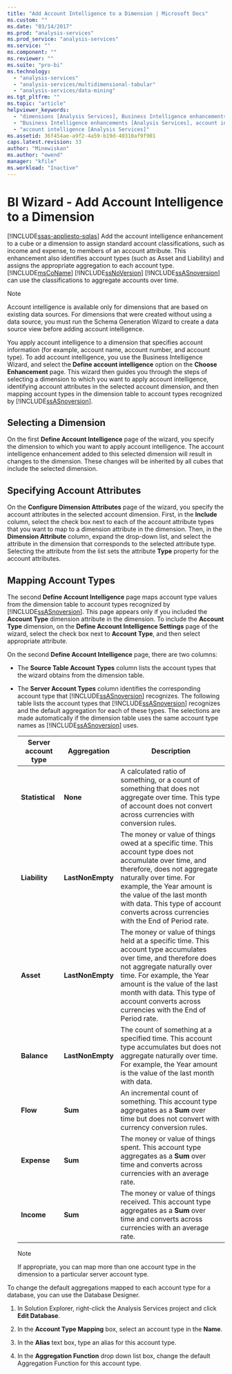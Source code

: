 ```yaml
---
title: "Add Account Intelligence to a Dimension | Microsoft Docs"
ms.custom: ""
ms.date: "03/14/2017"
ms.prod: "analysis-services"
ms.prod_service: "analysis-services"
ms.service: ""
ms.component: ""
ms.reviewer: ""
ms.suite: "pro-bi"
ms.technology: 
  - "analysis-services"
  - "analysis-services/multidimensional-tabular"
  - "analysis-services/data-mining"
ms.tgt_pltfrm: ""
ms.topic: "article"
helpviewer_keywords: 
  - "dimensions [Analysis Services], Business Intelligence enhancements"
  - "Business Intelligence enhancements [Analysis Services], account intelligence"
  - "account intelligence [Analysis Services]"
ms.assetid: 36f454ae-a9f2-4a59-b19d-40310af9f901
caps.latest.revision: 33
author: "Minewiskan"
ms.author: "owend"
manager: "kfile"
ms.workload: "Inactive"
---
```

# BI Wizard - Add Account Intelligence to a Dimension
[!INCLUDE[ssas-appliesto-sqlas](../../includes/ssas-appliesto-sqlas.md)]
  Add the account intelligence enhancement to a cube or a dimension to assign standard account classifications, such as income and expense, to members of an account attribute. This enhancement also identifies account types (such as Asset and Liability) and assigns the appropriate aggregation to each account type. [!INCLUDE[msCoName](../../includes/msconame-md.md)] [!INCLUDE[ssNoVersion](../../includes/ssnoversion-md.md)] [!INCLUDE[ssASnoversion](../../includes/ssasnoversion-md.md)] can use the classifications to aggregate accounts over time.  
  
> [!NOTE]  
>  Account intelligence is available only for dimensions that are based on existing data sources. For dimensions that were created without using a data source, you must run the Schema Generation Wizard to create a data source view before adding account intelligence.  
  
 You apply account intelligence to a dimension that specifies account information (for example, account name, account number, and account type). To add account intelligence, you use the Business Intelligence Wizard, and select the **Define account intelligence** option on the **Choose Enhancement** page. This wizard then guides you through the steps of selecting a dimension to which you want to apply account intelligence, identifying account attributes in the selected account dimension, and then mapping account types in the dimension table to account types recognized by [!INCLUDE[ssASnoversion](../../includes/ssasnoversion-md.md)].  
  
## Selecting a Dimension  
 On the first **Define Account Intelligence** page of the wizard, you specify the dimension to which you want to apply account intelligence. The account intelligence enhancement added to this selected dimension will result in changes to the dimension. These changes will be inherited by all cubes that include the selected dimension.  
  
## Specifying Account Attributes  
 On the **Configure Dimension Attributes** page of the wizard, you specify the account attributes in the selected account dimension. First, in the **Include** column, select the check box next to each of the account attribute types that you want to map to a dimension attribute in the dimension. Then, in the **Dimension Attribute** column, expand the drop-down list, and select the attribute in the dimension that corresponds to the selected attribute type. Selecting the attribute from the list sets the attribute **Type** property for the account attributes.  
  
## Mapping Account Types  
 The second **Define Account Intelligence** page maps account type values from the dimension table to account types recognized by [!INCLUDE[ssASnoversion](../../includes/ssasnoversion-md.md)]. This page appears only if you included the **Account Type** dimension attribute in the dimension. To include the **Account Type** dimension, on the **Define Account Intelligence Settings** page of the wizard, select the check box next to **Account Type**, and then select appropriate attribute.  
  
 On the second **Define Account Intelligence** page, there are two columns:  
  
-   The **Source Table Account Types** column lists the account types that the wizard obtains from the dimension table.  
  
-   The **Server Account Types** column identifies the corresponding account type that [!INCLUDE[ssASnoversion](../../includes/ssasnoversion-md.md)] recognizes. The following table lists the account types that [!INCLUDE[ssASnoversion](../../includes/ssasnoversion-md.md)] recognizes and the default aggregation for each of these types. The selections are made automatically if the dimension table uses the same account type names as [!INCLUDE[ssASnoversion](../../includes/ssasnoversion-md.md)] uses.  
  
    |Server account type|Aggregation|Description|  
    |-------------------------|-----------------|-----------------|  
    |**Statistical**|**None**|A calculated ratio of something, or a count of something that does not aggregate over time. This type of account does not convert across currencies with conversion rules.|  
    |**Liability**|**LastNonEmpty**|The money or value of things owed at a specific time. This account type does not accumulate over time, and therefore, does not aggregate naturally over time. For example, the Year amount is the value of the last month with data. This type of account converts across currencies with the End of Period rate.|  
    |**Asset**|**LastNonEmpty**|The money or value of things held at a specific time. This account type accumulates over time, and therefore does not aggregate naturally over time. For example, the Year amount is the value of the last month with data. This type of account converts across currencies with the End of Period rate.|  
    |**Balance**|**LastNonEmpty**|The count of something at a specified time. This account type accumulates but does not aggregate naturally over time. For example, the Year amount is the value of the last month with data.|  
    |**Flow**|**Sum**|An incremental count of something. This account type aggregates as a **Sum** over time but does not convert with currency conversion rules.|  
    |**Expense**|**Sum**|The money or value of things spent. This account type aggregates as a **Sum** over time and converts across currencies with an average rate.|  
    |**Income**|**Sum**|The money or value of things received. This account type aggregates as a **Sum** over time and converts across currencies with an average rate.|  
  
    > [!NOTE]  
    >  If appropriate, you can map more than one account type in the dimension to a particular server account type.  
  
 To change the default aggregations mapped to each account type for a database, you can use the Database Designer.  
  
1.  In Solution Explorer, right-click the Analysis Services project and click **Edit Database**.  
  
2.  In the **Account Type Mapping** box, select an account type in the **Name**.  
  
3.  In the **Alias** text box, type an alias for this account type.  
  
4.  In the **Aggregation Function** drop down list box, change the default Aggregation Function for this account type.  
  
  
